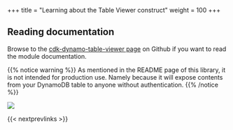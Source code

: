 +++
title = "Learning about the Table Viewer construct"
weight = 100
+++

## Reading documentation

Browse to the [cdk-dynamo-table-viewer
page](https://github.com/cdklabs/cdk-dynamo-table-viewer) on Github if
you want to read the module documentation.

{{% notice warning %}}
As mentioned in the README page of this library, it is not intended for production use. Namely because
it will expose contents from your DynamoDB table to anyone without authentication.
{{% /notice %}}

![](./table-viewer.png)

{{< nextprevlinks >}}